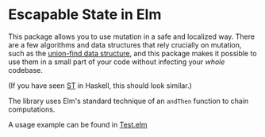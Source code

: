 # Escapable State in Elm

This package allows you to use mutation in a safe and localized way. There are
a few algorithms and data structures that rely crucially on mutation, such as
the [union-find data structure](http://en.wikipedia.org/wiki/Disjoint-set_data_structure),
and this package makes it possible to use them in a small part of your code without
infecting your *whole* codebase.

(If you have seen [ST](https://hackage.haskell.org/package/base-4.3.1.0/docs/Control-Monad-ST.html)
in Haskell, this should look similar.)

The library uses Elm's standard technique of an `andThen`
function to chain computations.

A usage example can be found in [Test.elm](https://github.com/JoeyEremondi/elm-escapable-state/blob/master/Test.elm)
